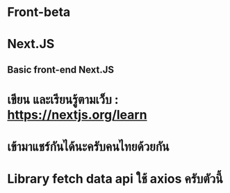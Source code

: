 # Front-beta
# Next.JS
<a>Basic front-end Next.JS</a>
-------------------------------------------------
# เขียน และเรียนรู้ตามเว็บ : https://nextjs.org/learn
# เข้ามาแชร์กันได้นะครับคนไทยด้วยกัน

# Library fetch data api ใช้ axios ครับตัวนี้
